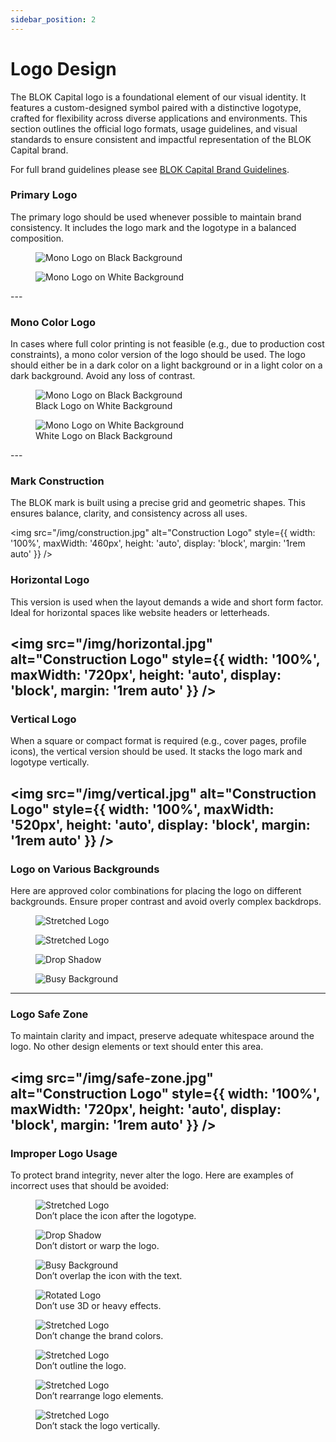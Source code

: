 ```yaml
---
sidebar_position: 2
---
```

# Logo Design

The BLOK Capital logo is a foundational element of our visual identity.
It features a custom-designed symbol paired with a distinctive logotype, crafted for flexibility across diverse applications and environments. This section outlines the official logo formats, usage guidelines, and visual standards to ensure consistent and impactful representation of the BLOK Capital brand.

For full brand guidelines please see <a href="https://drive.google.com/file/d/1kJIUS7sVRpXlJOmYu7-L4MpeiuN80cMl/view?usp=sharing" class="brand-link">BLOK Capital Brand Guidelines</a>.


### Primary Logo

The primary logo should be used whenever possible to maintain brand consistency. It includes the logo mark and the logotype in a balanced composition.

<div
  style={{
    display: 'grid',
    gridTemplateColumns: 'repeat(auto-fit, minmax(300px, 1fr))',
    gap: '2rem',
    alignItems: 'start',
    marginTop: '1rem'
  }}
>
  <figure style={{ textAlign: 'center', margin: 0 }}>
    <img
      src="/img/primary-w.png"
      alt="Mono Logo on Black Background"
      style={{
        width: '100%',
        maxWidth: '320px',
        borderRadius: '14px',
        height: 'auto',
        border: '2px solid #e0e0e0'
      }}
    />
  </figure>

  <figure style={{ textAlign: 'center', margin: 0 }}>
    <img
      src="/img/primary-b.png"
      alt="Mono Logo on White Background"
      style={{
        width: '100%',
        maxWidth: '320px',
        borderRadius: '14px',
        height: 'auto',
        border: '2px solid #e0e0e0'
      }}
    />
   </figure>

</div>
---

### Mono Color Logo

In cases where full color printing is not feasible (e.g., due to production cost constraints), a mono color version of the logo should be used. The logo should either be in a dark color on a light background or in a light color on a dark background. Avoid any loss of contrast.

<div
  style={{
    display: 'grid',
    gridTemplateColumns: 'repeat(auto-fit, minmax(300px, 1fr))',
    gap: '2rem',
    alignItems: 'start',
    marginTop: '1rem'
  }}
>
  <figure style={{ textAlign: 'center', margin: 0 }}>
    <img
      src="/img/bg-w.jpg"
      alt="Mono Logo on Black Background"
      style={{
        width: '100%',
        maxWidth: '420px',
        borderRadius: '8px',
        height: 'auto',
        border: '2px solid #e0e0e0'
      }}
    />
    <figcaption style={{ marginTop: '0.5rem', fontWeight: '500' }}>
      Black Logo on White Background
    </figcaption>
  </figure>

  <figure style={{ textAlign: 'center', margin: 0 }}>
    <img
      src="/img/bg-b.jpg"
      alt="Mono Logo on White Background"
      style={{
        width: '100%',
        maxWidth: '420px',
        borderRadius: '8px',
        height: 'auto',
        border: '2px solid #e0e0e0'
      }}
    />
    <figcaption style={{ marginTop: '0.5rem', fontWeight: '500' }}>
      White Logo on Black Background
    </figcaption>
  </figure>

</div>
---

### Mark Construction

The BLOK mark is built using a precise grid and geometric shapes. This ensures balance, clarity, and consistency across all uses.

<img
  src="/img/construction.jpg"
  alt="Construction Logo"
  style={{
    width: '100%',
    maxWidth: '460px',
    height: 'auto',
    display: 'block',
    margin: '1rem auto'
  }}
/>


### Horizontal Logo

This version is used when the layout demands a wide and short form factor. Ideal for horizontal spaces like website headers or letterheads.


<img
  src="/img/horizontal.jpg"
  alt="Construction Logo"
  style={{
    width: '100%',
    maxWidth: '720px',
    height: 'auto',
    display: 'block',
    margin: '1rem auto'
  }}
/>
---

### Vertical Logo

When a square or compact format is required (e.g., cover pages, profile icons), the vertical version should be used. It stacks the logo mark and logotype vertically.


<img
  src="/img/vertical.jpg"
  alt="Construction Logo"
  style={{
    width: '100%',
    maxWidth: '520px',
    height: 'auto',
    display: 'block',
    margin: '1rem auto'
  }}
/>
---

### Logo on Various Backgrounds

Here are approved color combinations for placing the logo on different backgrounds. Ensure proper contrast and avoid overly complex backdrops.

<div
  style={{
    display: 'grid',
    gridTemplateColumns: 'repeat(auto-fit, minmax(300px, 1fr))', // ← use this line
    gap: '2rem',
    alignItems: 'start'
  }}
>

  <figure style={{ textAlign: 'center', margin: 0 }}>
    <img
      src="/img/white-logo.jpg"
      alt="Stretched Logo"
      style={{
        width: '100%',
        maxWidth: '420px',
        borderRadius: '8px',
        height: 'auto',
        border: '2px solid #e0e0e0'
      }}
    />
    </figure>
<figure style={{ textAlign: 'center', margin: 0 }}>
    <img
      src="/img/black-logo.jpg"
      alt="Stretched Logo"
      style={{
        width: '100%',
        maxWidth: '420px',
        borderRadius: '8px',
        height: 'auto',
        border: '2px solid #e0e0e0'
      }}
    />
    </figure>
  <figure style={{ textAlign: 'center', margin: 0 }}>
    <img
      src="/img/gradient-logo.jpg"
      alt="Drop Shadow"
      style={{
        width: '100%',
        maxWidth: '420px',
        borderRadius: '8px',
        height: 'auto',
        border: '2px solid #e0e0e0'
      }}
    />
    </figure>

  <figure style={{ textAlign: 'center', margin: 0 }}>
    <img
      src="/img/blue-logo.jpg"
      alt="Busy Background"
      style={{
        width: '100%',
        maxWidth: '420px',
        borderRadius: '8px',
        height: 'auto',
        border: '2px solid #e0e0e0'
      }}
    />
    </figure>
</div>

---

### Logo Safe Zone

To maintain clarity and impact, preserve adequate whitespace around the logo. No other design elements or text should enter this area.


<img
  src="/img/safe-zone.jpg"
  alt="Construction Logo"
  style={{
    width: '100%',
    maxWidth: '720px',
    height: 'auto',
    display: 'block',
    margin: '1rem auto'
  }}
/>
---

### Improper Logo Usage

To protect brand integrity, never alter the logo. Here are examples of incorrect uses that should be avoided:


<div
  style={{
    display: 'grid',
    gridTemplateColumns: 'repeat(auto-fit, minmax(300px, 1fr))', // ← use this line
    gap: '2rem',
    alignItems: 'start'
  }}
>

  <figure style={{ textAlign: 'center', margin: 0 }}>
    <img
      src="/img/dont-1.jpg"
      alt="Stretched Logo"
      style={{
        width: '100%',
        maxWidth: '420px',
        borderRadius: '8px',
        height: 'auto',
        border: '2px solid #e0e0e0'
      }}
    />
    <figcaption style={{ marginTop: '0.5rem', fontWeight: '500' }}>
  Don’t place the icon after the logotype.
</figcaption>
  </figure>

  <figure style={{ textAlign: 'center', margin: 0 }}>
    <img
      src="/img/dont-2.jpg"
      alt="Drop Shadow"
      style={{
        width: '100%',
        maxWidth: '420px',
        borderRadius: '8px',
        height: 'auto',
        border: '2px solid #e0e0e0'
      }}
    />
    <figcaption style={{ marginTop: '0.5rem', fontWeight: '500' }}>
      Don’t distort or warp the logo.
    </figcaption>
  </figure>

  <figure style={{ textAlign: 'center', margin: 0 }}>
    <img
      src="/img/dont-3.jpg"
      alt="Busy Background"
      style={{
        width: '100%',
        maxWidth: '420px',
        borderRadius: '8px',
        height: 'auto',
        border: '2px solid #e0e0e0'
      }}
    />
    <figcaption style={{ marginTop: '0.5rem', fontWeight: '500' }}>
      Don’t overlap the icon with the text.
    </figcaption>
  </figure>

  <figure style={{ textAlign: 'center', margin: 0 }}>
    <img
      src="/img/dont-4.jpg"
      alt="Rotated Logo"
      style={{
        width: '100%',
        maxWidth: '420px',
        borderRadius: '8px',
        height: 'auto',
        border: '2px solid #e0e0e0'
      }}
    />
   <figcaption style={{ marginTop: '0.5rem', fontWeight: '500' }}>
      Don’t use 3D or heavy effects.
    </figcaption>
  </figure>
  <figure style={{ textAlign: 'center', margin: 0 }}>
    <img
      src="/img/dont-5.jpg"
      alt="Stretched Logo"
      style={{
        width: '100%',
        maxWidth: '420px',
        borderRadius: '8px',
        height: 'auto',
        border: '2px solid #e0e0e0'
      }}
    />
    <figcaption style={{ marginTop: '0.5rem', fontWeight: '500' }}>
     Don’t change the brand colors.
    </figcaption>
  </figure>
  <figure style={{ textAlign: 'center', margin: 0 }}>
    <img
      src="/img/dont-6.jpg"
      alt="Stretched Logo"
      style={{
        width: '100%',
        maxWidth: '420px',
        borderRadius: '8px',
        height: 'auto',
        border: '2px solid #e0e0e0'
      }}
    />
    <figcaption style={{ marginTop: '0.5rem', fontWeight: '500' }}>
      Don’t outline the logo.
    </figcaption>
  </figure>
  <figure style={{ textAlign: 'center', margin: 0 }}>
    <img
      src="/img/dont-7.jpg"
      alt="Stretched Logo"
      style={{
        width: '100%',
        maxWidth: '420px',
        borderRadius: '8px',
        height: 'auto',
        border: '2px solid #e0e0e0'
      }}
    />
    <figcaption style={{ marginTop: '0.5rem', fontWeight: '500' }}>
     Don’t rearrange logo elements.
    </figcaption>
  </figure>
  <figure style={{ textAlign: 'center', margin: 0 }}>
    <img
      src="/img/dont-8.jpg"
      alt="Stretched Logo"
      style={{
        width: '100%',
        maxWidth: '420px',
        borderRadius: '8px',
        height: 'auto',
        border: '2px solid #e0e0e0'
      }}
    />
    <figcaption style={{ marginTop: '0.5rem', fontWeight: '500' }}>
      Don’t stack the logo vertically.
    </figcaption>
  </figure>

</div>